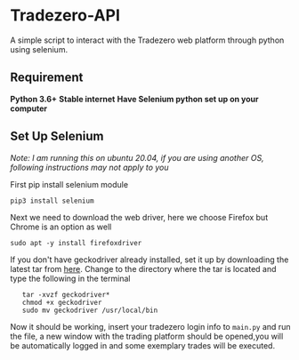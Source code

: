 # Tradezero-API
 A simple script to interact with the Tradezero web platform through python using selenium. 

## Requirement
 **Python 3.6+**
 **Stable internet**
 **Have Selenium python set up on your computer**

## Set Up Selenium
 *Note: I am running this on ubuntu 20.04, if you are using another OS, following instructions may not apply to you*

 First pip install selenium module
 
 ```pip3 install selenium```

 Next we need to download the web driver, here we choose Firefox but Chrome is an option as well

 ```sudo apt -y install firefoxdriver```

 If you don't have geckodriver already installed, set it up by downloading the latest tar from [here](https://github.com/mozilla/geckodriver/releases). 
 Change to the directory where the tar is located and type the following in the terminal
 ```
    tar -xvzf geckodriver*
    chmod +x geckodriver
    sudo mv geckodriver /usr/local/bin
 ```

 Now it should be working, insert your tradezero login info to `main.py` and run the file, a new window with the trading platform should be opened,you will be automatically logged in and some exemplary trades will be executed.


